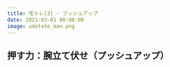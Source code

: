 ```yaml
---
title: 宅トレ[3] - プッシュアップ
date: 2021-03-01 00:00:00
image: udetate_man.png
---
```



## 押す力：腕立て伏せ（プッシュアップ）
